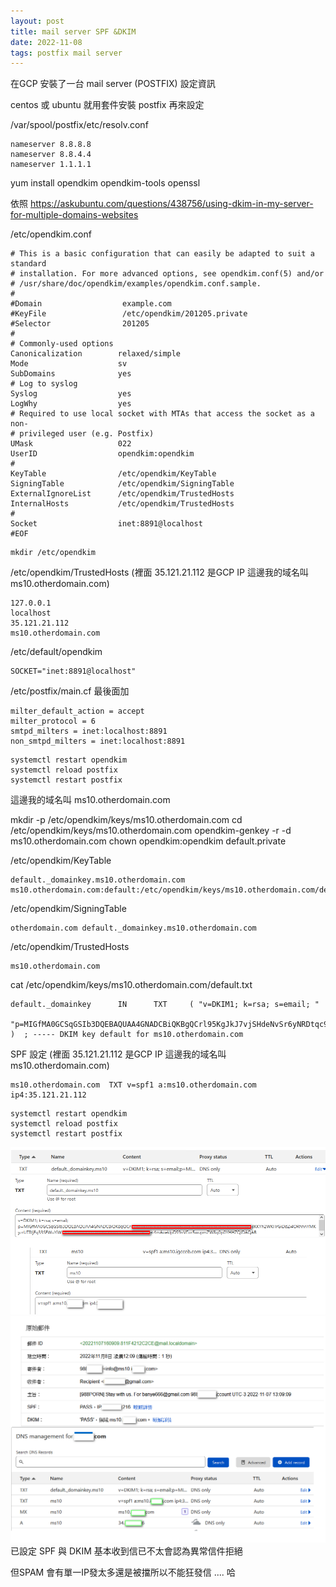 ```yaml
---
layout: post
title: mail server SPF &DKIM
date: 2022-11-08
tags: postfix mail server
---
```


在GCP 安裝了一台 mail server (POSTFIX) 設定資訊

centos 或 ubuntu 就用套件安裝 postfix 再來設定

/var/spool/postfix/etc/resolv.conf
```
nameserver 8.8.8.8
nameserver 8.8.4.4
nameserver 1.1.1.1
```

yum install opendkim opendkim-tools openssl

依照 https://askubuntu.com/questions/438756/using-dkim-in-my-server-for-multiple-domains-websites

/etc/opendkim.conf
```
# This is a basic configuration that can easily be adapted to suit a standard
# installation. For more advanced options, see opendkim.conf(5) and/or
# /usr/share/doc/opendkim/examples/opendkim.conf.sample.
#
#Domain                  example.com
#KeyFile                 /etc/opendkim/201205.private
#Selector                201205
#
# Commonly-used options
Canonicalization        relaxed/simple
Mode                    sv
SubDomains              yes
# Log to syslog
Syslog                  yes
LogWhy                  yes
# Required to use local socket with MTAs that access the socket as a non-
# privileged user (e.g. Postfix)
UMask                   022
UserID                  opendkim:opendkim
#
KeyTable                /etc/opendkim/KeyTable
SigningTable            /etc/opendkim/SigningTable
ExternalIgnoreList      /etc/opendkim/TrustedHosts
InternalHosts           /etc/opendkim/TrustedHosts
#
Socket                  inet:8891@localhost
#EOF
```

```
mkdir /etc/opendkim
```

/etc/opendkim/TrustedHosts (裡面 35.121.21.112 是GCP IP 這邊我的域名叫 ms10.otherdomain.com)
```
127.0.0.1
localhost
35.121.21.112
ms10.otherdomain.com
```

/etc/default/opendkim
```
SOCKET="inet:8891@localhost"
```

/etc/postfix/main.cf 最後面加
```
milter_default_action = accept
milter_protocol = 6
smtpd_milters = inet:localhost:8891
non_smtpd_milters = inet:localhost:8891
```

```
systemctl restart opendkim
systemctl reload postfix
systemctl restart postfix
```

這邊我的域名叫 ms10.otherdomain.com

mkdir -p /etc/opendkim/keys/ms10.otherdomain.com
cd /etc/opendkim/keys/ms10.otherdomain.com
opendkim-genkey -r -d ms10.otherdomain.com
chown opendkim:opendkim default.private


/etc/opendkim/KeyTable
```
default._domainkey.ms10.otherdomain.com ms10.otherdomain.com:default:/etc/opendkim/keys/ms10.otherdomain.com/default.private
```

/etc/opendkim/SigningTable
```
otherdomain.com default._domainkey.ms10.otherdomain.com
```

/etc/opendkim/TrustedHosts
```
ms10.otherdomain.com
```

cat /etc/opendkim/keys/ms10.otherdomain.com/default.txt
```
default._domainkey      IN      TXT     ( "v=DKIM1; k=rsa; s=email; "
          "p=MIGfMA0GCSqGSIb3DQEBAQUAA4GNADCBiQKBgQCrl95KgJkJ7vjSHdeNvSr6yNRDtqc9pWGdYl8fSjQKIdSgsshLj7EbGuIKKYh2WKHrGiDdZi4ORhhnYMKyzrUTRIjEq33SEWuYiWTHVZMMNuUiYQ4viBIDbhiPO+FPsi5rR/Veuqiet4mAoeklpDS9nVFor5wupmZW8q0p0YHHZQIDAQAB" )  ; ----- DKIM key default for ms10.otherdomain.com

```

SPF 設定 (裡面 35.121.21.112 是GCP IP 這邊我的域名叫 ms10.otherdomain.com)
```
ms10.otherdomain.com  TXT v=spf1 a:ms10.otherdomain.com ip4:35.121.21.112
```

```
systemctl restart opendkim
systemctl reload postfix
systemctl restart postfix
```

<img src="/images/posts/mailsrver/DKIM_SPF1.png">
<img src="/images/posts/mailsrver/DKIM_SPF3.png">
已設定 SPF 與 DKIM 基本收到信已不太會認為異常信件拒絕

但SPAM 會有單一IP發太多還是被擋所以不能狂發信 .... 哈
